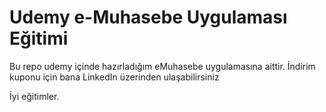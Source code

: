 # Udemy e-Muhasebe Uygulaması Eğitimi
Bu repo udemy içinde hazırladığım eMuhasebe uygulamasına aittir. 
İndirim kuponu için bana LinkedIn üzerinden ulaşabilirsiniz

İyi eğitimler.


